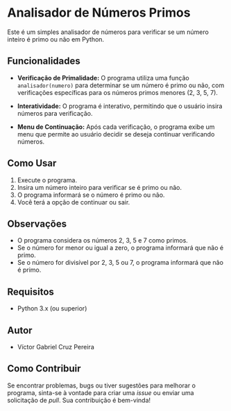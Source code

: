 # Analisador de Números Primos

Este é um simples analisador de números para verificar se um número inteiro é primo ou não em Python.

## Funcionalidades

- **Verificação de Primalidade:** O programa utiliza uma função `analisador(numero)` para determinar se um número é primo ou não, com verificações específicas para os números primos menores (2, 3, 5, 7).

- **Interatividade:** O programa é interativo, permitindo que o usuário insira números para verificação.

- **Menu de Continuação:** Após cada verificação, o programa exibe um menu que permite ao usuário decidir se deseja continuar verificando números.

## Como Usar

1. Execute o programa.
2. Insira um número inteiro para verificar se é primo ou não.
3. O programa informará se o número é primo ou não.
4. Você terá a opção de continuar ou sair.

## Observações

- O programa considera os números 2, 3, 5 e 7 como primos.
- Se o número for menor ou igual a zero, o programa informará que não é primo.
- Se o número for divisível por 2, 3, 5 ou 7, o programa informará que não é primo.

## Requisitos

- Python 3.x (ou superior)

## Autor
- Víctor Gabriel Cruz Pereira

## Como Contribuir

Se encontrar problemas, bugs ou tiver sugestões para melhorar o programa, sinta-se à vontade para criar uma _issue_ ou enviar uma solicitação de _pull_. Sua contribuição é bem-vinda!
